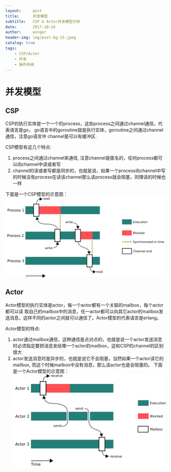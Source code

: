 ```yaml
---
layout:     post
title:      并发模型
subtitle:   CSP & Actor并发模型分析
date:       2017-10-24
author:     winger
header-img: img/post-bg-15.jpeg
catalog: true
tags:
    - CSP/Actor
    - 并发
    - 操作系统
---
```

# 并发模型
## CSP
CSP的执行实体是一个一个的process，这些process之间通过channel通信，代表语言是go， go语言中的goroutine就是执行实体，goroutine之间通过channel通信，注意go语言中 channel是可以有缓冲区.

CSP模型有这几个特点:
1. process之间通过channel来通信, 注意channel是匿名的，任何process都可以向channel中读或者写
2. channel的读或者写都是同步的，也就是说，如果一个process向channel中写的时候没有process在读该channel那么该process就会阻塞，同理读的时候也一样

下面是一个CSP模型的示意图：
![](/img/15017453435440/15017453863774.jpg)

## Actor
Actor模型的执行实体是actor，每一个actor都有一个关联的mailbox，每个actor都可以读 取自己的mailbox中的消息，任一actor都可以向其它actor的mailbox发送消息，这样不同的actor之间就可以通信了。Actor模型的代表语言是erlang。

Actor模型的特点:
1. actor通过mailbox通信，这种通信是点对点的，也就是说一个actor发送消息时必须指定要把消息发给哪一个actor的mailbox，这和CSP的channel的区别很大
2. actor发送消息时是异步的，也就是说它不会阻塞，当然如果一个actor读它的mailbox, 而这个时候mailbox中没有消息，那么该actor也是会阻塞的。
下面是一个Actor模型的示意图：
![](/img/15017453435440/15017454731102.jpg)



